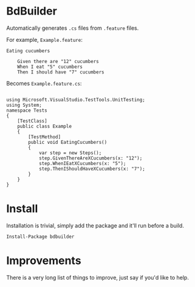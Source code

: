 # BdBuilder

Automatically generates `.cs` files from `.feature` files.

For example, `Example.feature`:
```
Eating cucumbers

	Given there are "12" cucumbers
	When I eat "5" cucumbers
	Then I should have "7" cucumbers
```

Becomes `Example.feature.cs`:

```

using Microsoft.VisualStudio.TestTools.UnitTesting;
using System;
namespace Tests
{
	[TestClass]
	public class Example
	{
		[TestMethod]
		public void EatingCucumbers()
		{
			var step = new Steps();
			step.GivenThereAreXCucumbers(x: "12");
			step.WhenIEatXCucumbers(x: "5");
			step.ThenIShouldHaveXCucumbers(x: "7");
		}
	}
}
```

# Install

Installation is trivial, simply add the package and it'll run before a build.

```
Install-Package bdbuilder
```

# Improvements

There is a very long list of things to improve, just say if you'd like to help.
